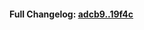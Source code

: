

#### **Full Changelog:** [adcb9..19f4c](https://github.com/mediar-ai/skyprompt/compare/adcb9..19f4c)

